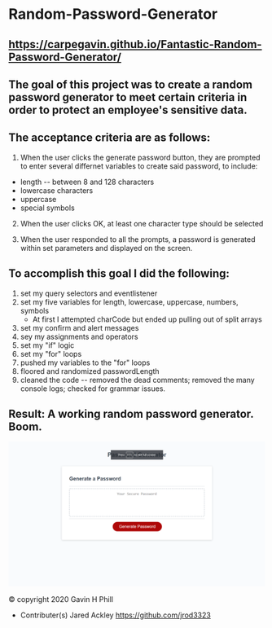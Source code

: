 # Random-Password-Generator
## https://carpegavin.github.io/Fantastic-Random-Password-Generator/

## The goal of this project was to create a random password generator to meet certain criteria in order to protect an employee's sensitive data.

## The acceptance criteria are as follows:
1. When the user clicks the generate password button, they are prompted to enter several differnet variables to create said password, to include:
  * length -- between 8 and 128 characters
  * lowercase characters
  * uppercase
  * special symbols
  
2. When the user clicks OK, at least one character type should be selected

3. When the user responded to all the prompts, a password is generated within set parameters and displayed on the screen.

## To accomplish this goal I did the following:
 1. set my query selectors and eventlistener
 2. set my five variables for length, lowercase, uppercase, numbers, symbols
    * At first I attempted charCode but ended up pulling out of split arrays
 3. set my confirm and alert messages
 4. sey my assignments and operators
 5. set my "if" logic
 6. set my "for" loops
 7. pushed my variables to the "for" loops
 8. floored and randomized passwordLength
 9. cleaned the code -- removed the dead comments; removed the many console logs; checked for grammar issues.
 
## Result: A working random password generator. Boom.

![passGen](https://github.com/carpegavin/Fantastic-Random-Password-Generator/blob/main/assets/img/passGen.png?raw=true)


© copyright 2020 Gavin H Phill

- Contributer(s) Jared Ackley https://github.com/jrod3323
